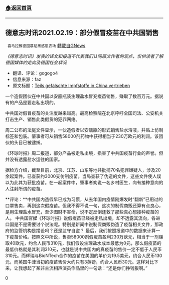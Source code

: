 ###  [:house:返回首頁](https://github.com/ourhimalayas/txt)
---

## 德意志时讯2021.02.19：部分假冒疫苗在中共国销售
` 喜马拉雅德国慕尼黑感恩农场` [轉載自GNews](https://gnews.org/zh-hans/918753/)

*《德意志时讯》发表的译文和报道不代表我们认同原文作者的观点，仅供读者了解德国媒体的走向及德国社会状况*

- 翻译、评论：gogogo4
- 信息来源：faz
- 原文标题：[Teils gefälschte Impfstoffe in China vertrieben](https://www.faz.net/aktuell/gesellschaft/gesundheit/coronavirus/teils-gefaelschte-impfstoffe-in-china-vertrieben-17200916.html)


一个造假团伙在中共国以安瓿瓶装生理盐水冒充疫苗销售，赚取了数百万元。据说有的产品是要走私出境的。

中共国对假冒疫苗的关注度越来越高。最高检察院在北京呼吁全国司法、公安机关打击生产、销售此类假货的犯罪网络。

周二公布的法庭文件显示，一伙造假者以安瓿瓶的形式销售盐水溶液，并贴上仿制标签和包装。肇事者可从销售58000剂药物中获得相当于230万欧元的利润。该团伙的头目已被逮捕。

《环球时报》周二报道，部分产品被走私出境，损害了中共国疫苗行业的声誉。但并没有透露盐水运往的国家。

据检方介绍，截至目前，北京、江苏、山东等地共批捕70名犯罪嫌疑人，涉及20余起案件。已查获约3000支仿制疫苗。当局查获了伪造的文件，这些文件使人误以为此其为获批疫苗。在一起案件中，肇事者劝说一名乡村医生，向有接种意向的人注射所谓的疫苗。

**评论：**中共国内造假早已成为习惯，从去年国内疫情刚爆发时“翻新”已用过的口罩售卖，再到这次假疫苗。但我不得不说一句，这次的制假商贩还算有点良心，是用生理盐水冒充，至少图财不害命，说不定反倒还救了那些真心想接种疫苗的人。
中共国官媒《环球时报》说假疫苗已经被走私出境，却不透露其流向，各进口国是不是需要讨个说法呢。特别是新闻中说制假商贩伪造了疫苗相关文件，那政府的监管机构是摆设吗？还是监守自盗？
最后，我们按照报道中的数据来计算一下疫苗价格。按照文中所说，售卖58000剂假疫苗盈利230万欧元，相当于一剂赚取40欧元，约合人民币310元，我们假设生理盐水成本最低为0元，那么假疫苗的最低价格就是其利润310元，也就是说中共国内的真疫苗的售价一定不低于人民币310元。而辉瑞与BioNTech合作的疫苗在美国的单价为19.5美元，约合人民币130元，而英国牛津当初的疫苗售价大约只有3英镑，约合人民币30元。这样对比下来，让我想起了某非主流相声演员作品里的一句话：“还是你们挣钱狠啊。”

0
